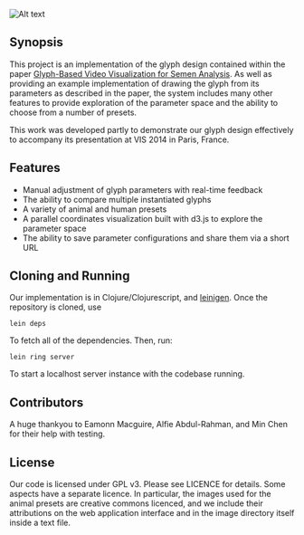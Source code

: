 ![Alt text](http://ovii.oerc.ox.ac.uk/assets/myospermglyph_logo_small.png)

## Synopsis

This project is an implementation of the glyph design contained within the paper [Glyph-Based Video Visualization for Semen Analysis](http://www.ncbi.nlm.nih.gov/pubmed/24344092). As well as providing an example implementation of drawing the glyph from its parameters as described in the paper, the system includes many other features to provide exploration of the parameter space and the ability to choose from a number of presets.

This work was developed partly to demonstrate our glyph design effectively to accompany its presentation at VIS 2014 in Paris, France. 

## Features

- Manual adjustment of glyph parameters with real-time feedback
- The ability to compare multiple instantiated glyphs
- A variety of animal and human presets
- A parallel coordinates visualization built with d3.js to explore the parameter space
- The ability to save parameter configurations and share them via a short URL

## Cloning and Running 

Our implementation is in Clojure/Clojurescript, and [leinigen](http://leiningen.org). Once the repository is cloned, use

`lein deps`

To fetch all of the dependencies. Then, run:

`lein ring server`

To start a localhost server instance with the codebase running. 

## Contributors

A huge thankyou to Eamonn Macguire, Alfie Abdul-Rahman, and Min Chen for their help with testing. 

## License

Our code is licensed under GPL v3. Please see LICENCE for details. Some aspects have a separate licence. In particular, the images used for the animal presets are creative commons licenced, and we include their attributions on the web application interface and in the image directory itself inside a text file.
